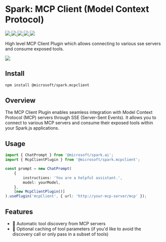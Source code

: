 # Spark: MCP Client (Model Context Protocol)

<p>
    <a href="https://www.npmjs.com/package/@microsoft/spark.mcpclient" target="_blank">
        <img src="https://img.shields.io/npm/v/@microsoft/spark.mcpclient" />
    </a>
    <a href="https://www.npmjs.com/package/@microsoft/spark.mcpclient?activeTab=code" target="_blank">
        <img src="https://img.shields.io/bundlephobia/min/@microsoft/spark.mcpclient" />
    </a>
    <a href="https://www.npmjs.com/package/@microsoft/spark.mcpclient?activeTab=dependencies" target="_blank">
        <img src="https://img.shields.io/librariesio/release/npm/@microsoft/spark.mcpclient" />
    </a>
    <a href="https://www.npmjs.com/package/@microsoft/spark.mcpclient" target="_blank">
        <img src="https://img.shields.io/npm/dw/@microsoft/spark.mcpclient" />
    </a>
    <a href="https://microsoft.github.io/spark.js" target="_blank">
        <img src="https://img.shields.io/badge/📖 docs-open-blue" />
    </a>
</p>

High level MCP Client Plugin which allows connecting to various sse servers and consume exposed tools.

<a href="https://microsoft.github.io/spark.js/2.getting-started/1.create-application.html" target="_blank">
    <img src="https://img.shields.io/badge/📖 Getting Started-blue?style=for-the-badge" />
</a>

## Install

```bash
npm install @microsoft/spark.mcpclient
```

## Overview

The MCP Client Plugin enables seamless integration with Model Context Protocol (MCP) servers through SSE (Server-Sent Events). It allows you to connect to various MCP servers and consume their exposed tools within your Spark.js applications.

## Usage

```typescript
import { ChatPrompt } from '@microsoft/spark.ai';
import { McpClientPlugin } from '@microsoft/spark.mcpclient';

const prompt = new ChatPrompt(
    {
        instructions: 'You are a helpful assistant.',
        model: yourModel,
    },
    [new McpClientPlugin()]
).usePlugin('mcpClient', { url: 'http://your-mcp-server/mcp' });
```

## Features

- 🔌 Automatic tool discovery from MCP servers
- 💾 Optional caching of tool parameters (if you'd like to avoid the discovery call or only pass in a subset of tools)
